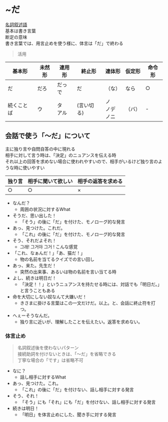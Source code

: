 # ~だ

[名詞叙述語](./meishijojutsugo.md)  
基本は書き言葉  
断定の意味  
書き言葉では、用言止めを使う様に、体言は「だ」で終わる  

> 活用

| 基本形 | 未然形 | 連用形 | 終止形 | 連体形 | 仮定形 | 命令形 |
| --- | --- | --- | --- | --- | --- | --- |
| だ | だろ | だっ </br> で | だ | （な） | なら | ○ |
| 続くことば | ウ | タ </br> アル | (言い切る) | ノ</br>ノデ</br>ノニ | （バ） | - |

## 会話で使う「〜だ」について

主に独り言や自問自答の中に現れる  
相手に対して言う時は、「決定」のニュアンスを伝える時  
それ以上の回答を求めない場合に使われやすいので、相手がいるけど独り言のような時に使いやすい

| 独り言 | 相手に聞いて欲しい | 相手の返答を求める |
| ------ | ------------------ | ------------------ |
| ○      | ○                  | ×                  |

- なんだ？
  - 周囲の状況に対するWhat
- そうだ、思い出した！
  - 「そう」の後に「だ」を付けた、モノローグ的な発言
- あっ、見つけた。これだ。
  - 「これ」の後に「だ」を付けた、モノローグ的な発言
- そう、それだよそれ！
  - 그래! 그거야 그거 ! こんな感覚
- 「これ、なぁんだ！」「あ、猫だ！」
  - 物の名前を当てるクイズでの言い回し
- あっ、来た。先生だ！
  - 突然の出来事、あるいは物の名前を言い当てる時
- よし、続きは明日だ！
  - 「決定！！」というニュアンスを持たせる時には、対話でも「明日だ。」と言うこともある
- 命を大切にしない奴なんて大嫌いだ！
  - きさまに掛ける言葉はこの一文だけだ。以上。と、会話に終止符を打つ。
- へぇーそうなんだ。
  - 独り言に近いが、理解したことを伝えたい。返答を求めない。


### 体言止め

> 名詞叙述後を使わないパターン  
> 接続助詞を付けないときは、「〜だ」を省略できる  
> 丁寧な場合の「です」は省略不可  

- なに？
  - 話し相手に対するWhat
- あっ、見つけた。これ。
  - 「これ」の後に「だ」を付けない、話し相手に対する発言
- そう、それ！
  - 「そう」にも「それ」にも「だ」を付けない、話し相手に対する発言
- 続きは明日！
  - 「明日」を体言止めにした、聞き手に対する発言
